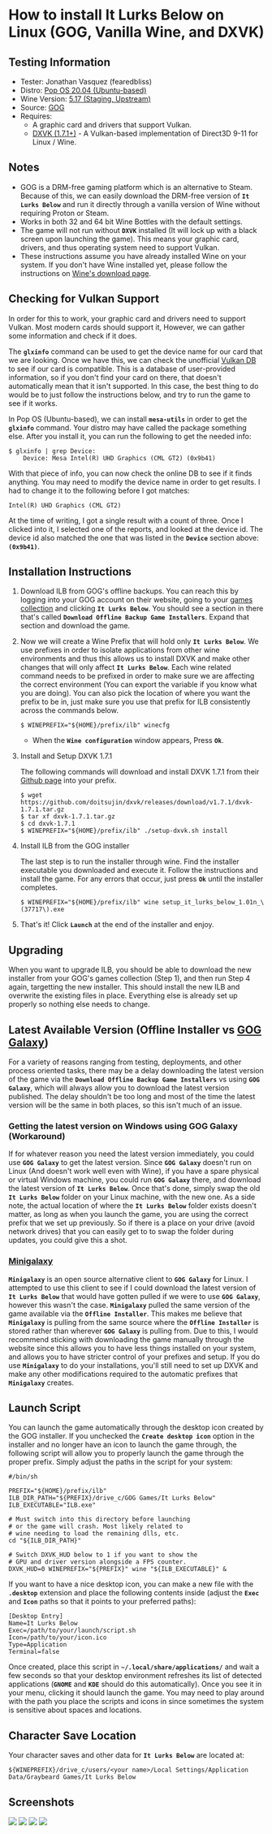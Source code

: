 # How to install It Lurks Below on Linux (GOG, Vanilla Wine, and DXVK)

## Testing Information

- Tester: Jonathan Vasquez (fearedbliss)
- Distro: [Pop OS 20.04 (Ubuntu-based)](https://pop.system76.com/)
- Wine Version: [5.17 (Staging, Upstream)](https://www.winehq.org/)
- Source: [GOG](https://www.gog.com/)
- Requires: 
  - A graphic card and drivers that support Vulkan.
  - [DXVK (1.7.1+)](https://github.com/doitsujin/dxvk) - A Vulkan-based
    implementation of Direct3D 9-11 for Linux / Wine.


## Notes

- GOG is a DRM-free gaming platform which is an alternative to Steam. Because of
  this, we can easily download the DRM-free version of **`It Lurks Below`**
  and run it directly through a vanilla version of Wine without requiring
  Proton or Steam.
- Works in both 32 and 64 bit Wine Bottles with the default settings.
- The game will not run without **`DXVK`** installed (It will lock up with a
  black screen upon launching the game). This means your graphic card, drivers,
  and thus operating system need to support Vulkan.
- These instructions assume you have already installed Wine on your system.
  If you don't have Wine installed yet, please follow the instructions on
  [Wine's download page](https://wiki.winehq.org/Download).

## Checking for Vulkan Support

In order for this to work, your graphic card and drivers need to support Vulkan.
Most modern cards should support it, However, we can gather some information and
check if it does.

The **`glxinfo`** command can be used to get the device name for our card that
we are looking. Once we have this, we can check the unofficial
[Vulkan DB](https://vulkan.gpuinfo.org/) to see if our card is compatible. This
is a database of user-provided information, so if you don't find your card on
there, that doesn't automatically mean that it isn't supported. In this case,
the best thing to do would be to just follow the instructions below, and try to
run the game to see if it works.

In Pop OS (Ubuntu-based), we can install **`mesa-utils`** in order to get the
**`glxinfo`** command. Your distro may have called the package something else.
After you install it, you can run the following to get the needed info:

```
$ glxinfo | grep Device:
    Device: Mesa Intel(R) UHD Graphics (CML GT2) (0x9b41)
```

With that piece of info, you can now check the online DB to see if it finds
anything. You may need to modify the device name in order to get results. I had
to change it to the following before I got matches:

```
Intel(R) UHD Graphics (CML GT2)
```

At the time of writing, I got a single result with a count of three. Once I
clicked into it, I selected one of the reports, and looked at the device id.
The device id also matched the one that was listed in the **`Device`** section
above: **`(0x9b41)`**.

## Installation Instructions

1. Download ILB from GOG's offline backups. You can reach this by logging into
   your GOG account on their website, going to your [games collection](https://www.gog.com/account)
   and clicking **`It Lurks Below`**. You should see a section in there that's
   called **`Download Offline Backup Game Installers`**. Expand that section and
   download the game.

1. Now we will create a Wine Prefix that will hold only **`It Lurks Below`**.
   We use prefixes in order to isolate applications from other wine
   environments and thus this allows us to install DXVK and make other changes
   that will only affect **`It Lurks Below`**. Each wine related command needs
   to be prefixed in order to make sure we are affecting the correct
   environment (You can export the variable if you know what you are doing).
   You can also pick the location of where you want the prefix to be in, just
   make sure you use that prefix for ILB consistently across the commands below.

    ```
    $ WINEPREFIX="${HOME}/prefix/ilb" winecfg
    ```

   - When the **`Wine configuration`** window appears, Press **`Ok`**.

1. Install and Setup DXVK 1.7.1

    The following commands will download and install DXVK 1.7.1 from their
    [Github page](https://github.com/doitsujin/dxvk/releases/tag/v1.7.1) into
    your prefix.

    ```
    $ wget https://github.com/doitsujin/dxvk/releases/download/v1.7.1/dxvk-1.7.1.tar.gz
    $ tar xf dxvk-1.7.1.tar.gz
    $ cd dxvk-1.7.1
    $ WINEPREFIX="${HOME}/prefix/ilb" ./setup-dxvk.sh install
    ```

1. Install ILB from the GOG installer

    The last step is to run the installer through wine. Find the installer
    executable you downloaded and execute it. Follow the instructions and
    install the game. For any errors that occur, just press **`Ok`** until the
    installer completes.

    ```
    $ WINEPREFIX="${HOME}/prefix/ilb" wine setup_it_lurks_below_1.01n_\(37717\).exe
    ```

1. That's it! Click **`Launch`** at the end of the installer and enjoy.


## Upgrading

When you want to upgrade ILB, you should be able to download the new installer
from your GOG's games collection (Step 1), and then run Step 4 again, targetting
the new installer. This should install the new ILB and overwrite the existing
files in place. Everything else is already set up properly so nothing else
needs to change.

## Latest Available Version (Offline Installer vs [GOG Galaxy](https://www.gog.com/galaxy))

For a variety of reasons ranging from testing, deployments, and other process
oriented tasks, there may be a delay downloading the latest version of the game
via the **`Download Offline Backup Game Installers`** vs using **`GOG Galaxy`**,
which will always allow you to download the latest version published. The delay
shouldn't be too long and most of the time the latest version will be the same
in both places, so this isn't much of an issue. 

### Getting the latest version on Windows using GOG Galaxy (Workaround)

If for whatever reason you need the latest version immediately, you could use
**`GOG Galaxy`** to get the latest version. Since **`GOG Galaxy`** doesn't run
on Linux (And doesn't work well even with Wine), if you have a spare physical or
virtual Windows machine, you could run **`GOG Galaxy`** there, and download the
latest version of **`It Lurks Below`**. Once that's done, simply swap the old
**`It Lurks Below`** folder on your Linux machine, with the new one. As a side
note, the actual location of where the **`It Lurks Below`** folder exists
doesn't matter, as long as when you launch the game, you are using the correct
prefix that we set up previously. So if there is a place on your drive (avoid
network drives) that you can easily get to to swap the folder during updates,
you could give this a shot.

### [Minigalaxy](https://github.com/sharkwouter/minigalaxy)

**`Minigalaxy`** is an open source alternative client to **`GOG Galaxy`** for
Linux. I attempted to use this client to see if I could download the latest
version of **`It Lurks Below`** that would have gotten pulled if we were to use
**`GOG Galaxy`**, however this wasn't the case. **`Minigalaxy`** pulled the same
version of the game available via the **`Offline Installer`**. This makes me
believe that **`Minigalaxy`** is pulling from the same source where the
**`Offline Installer`** is stored rather than wherever **`GOG Galaxy`** is
pulling from. Due to this, I would recommend sticking with downloading the game
manually through the website since this allows you to have less things installed
on your system, and allows you to have stricter control of your prefixes and
setup. If you do use **`Minigalaxy`** to do your installations, you'll still
need to set up DXVK and make any other modifications required to the automatic
prefixes that **`Minigalaxy`** creates.

## Launch Script

You can launch the game automatically through the desktop icon created by
the GOG installer. If you unchecked the **`Create desktop icon`** option in the
installer and no longer have an icon to launch the game through, the following
script will allow you to properly launch the game through the proper prefix.
Simply adjust the paths in the script for your system:

```
#/bin/sh

PREFIX="${HOME}/prefix/ilb"
ILB_DIR_PATH="${PREFIX}/drive_c/GOG Games/It Lurks Below"
ILB_EXECUTABLE="ILB.exe"

# Must switch into this directory before launching
# or the game will crash. Most likely related to
# wine needing to load the remaining dlls, etc.
cd "${ILB_DIR_PATH}"

# Switch DXVK_HUD below to 1 if you want to show the
# GPU and driver version alongside a FPS counter.
DXVK_HUD=0 WINEPREFIX="${PREFIX}" wine "${ILB_EXECUTABLE}" &
```

If you want to have a nice desktop icon, you can make a new file with the
**`.desktop`** extension and place the following contents inside (adjust the
**`Exec`** and **`Icon`** paths so that it points to your preferred paths):

```
[Desktop Entry]
Name=It Lurks Below
Exec=/path/to/your/launch/script.sh
Icon=/path/to/your/icon.ico
Type=Application
Terminal=false
```

Once created, place this script in **`~/.local/share/applications/`** and
wait a few seconds so that your desktop environment refreshes its list of
detected applications (**`GNOME`** and **`KDE`** should do this automatically).
Once you see it in your menu, clicking it should launch the game. You may need
to play around with the path you place the scripts and icons in since sometimes
the system is sensitive about spaces and locations.

## Character Save Location

Your character saves and other data for **`It Lurks Below`** are located at:

```
${WINEPREFIX}/drive_c/users/<your name>/Local Settings/Application Data/Graybeard Games/It Lurks Below
```

## Screenshots

![](https://i.imgur.com/oZO0FIv.png)
![](https://i.imgur.com/sgRdBak.png)
![](https://i.imgur.com/YhNL4j6.png)
![](https://i.imgur.com/PIUCJ43.png)
